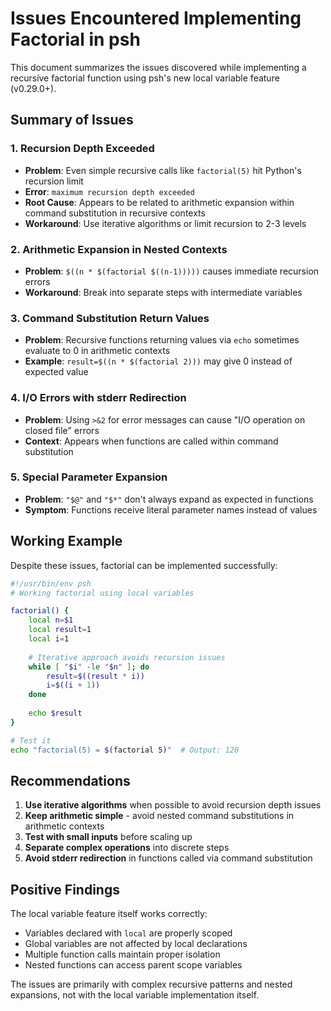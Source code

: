 # Issues Encountered Implementing Factorial in psh

This document summarizes the issues discovered while implementing a recursive factorial function using psh's new local variable feature (v0.29.0+).

## Summary of Issues

### 1. **Recursion Depth Exceeded**
- **Problem**: Even simple recursive calls like `factorial(5)` hit Python's recursion limit
- **Error**: `maximum recursion depth exceeded`
- **Root Cause**: Appears to be related to arithmetic expansion within command substitution in recursive contexts
- **Workaround**: Use iterative algorithms or limit recursion to 2-3 levels

### 2. **Arithmetic Expansion in Nested Contexts**
- **Problem**: `$((n * $(factorial $((n-1)))))` causes immediate recursion errors
- **Workaround**: Break into separate steps with intermediate variables

### 3. **Command Substitution Return Values**
- **Problem**: Recursive functions returning values via `echo` sometimes evaluate to 0 in arithmetic contexts
- **Example**: `result=$((n * $(factorial 2)))` may give 0 instead of expected value

### 4. **I/O Errors with stderr Redirection**
- **Problem**: Using `>&2` for error messages can cause "I/O operation on closed file" errors
- **Context**: Appears when functions are called within command substitution

### 5. **Special Parameter Expansion**
- **Problem**: `"$@"` and `"$*"` don't always expand as expected in functions
- **Symptom**: Functions receive literal parameter names instead of values

## Working Example

Despite these issues, factorial can be implemented successfully:

```bash
#!/usr/bin/env psh
# Working factorial using local variables

factorial() {
    local n=$1
    local result=1
    local i=1
    
    # Iterative approach avoids recursion issues
    while [ "$i" -le "$n" ]; do
        result=$((result * i))
        i=$((i + 1))
    done
    
    echo $result
}

# Test it
echo "factorial(5) = $(factorial 5)"  # Output: 120
```

## Recommendations

1. **Use iterative algorithms** when possible to avoid recursion depth issues
2. **Keep arithmetic simple** - avoid nested command substitutions in arithmetic contexts
3. **Test with small inputs** before scaling up
4. **Separate complex operations** into discrete steps
5. **Avoid stderr redirection** in functions called via command substitution

## Positive Findings

The local variable feature itself works correctly:
- Variables declared with `local` are properly scoped
- Global variables are not affected by local declarations
- Multiple function calls maintain proper isolation
- Nested functions can access parent scope variables

The issues are primarily with complex recursive patterns and nested expansions, not with the local variable implementation itself.